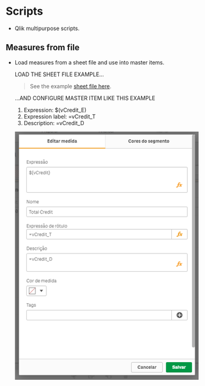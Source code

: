 # Scripts
- Qlik multipurpose scripts.

## Measures from file
- Load measures from a sheet file and use into master items.

	LOAD THE SHEET FILE EXAMPLE...
	> See the example [sheet file here](MeasuresFromFile/Expressions.xlsx).
	
	...AND CONFIGURE MASTER ITEM LIKE THIS EXAMPLE
	1. Expression: $(vCredit_E)
	2. Expression label: =vCredit_T
	3. Description: =vCredit_D
	
	![alt text](MeasuresFromFile/MasterItemMeasure.PNG)
	
